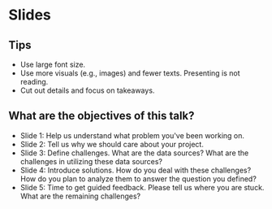# Slides 

## Tips

* Use large font size. 
* Use more visuals (e.g., images) and fewer texts. Presenting is not reading. 
* Cut out details and focus on takeaways. 

## What are the objectives of this talk?

* Slide 1: Help us understand what problem you've been working on.
* Slide 2: Tell us why we should care about your project.
* Slide 3: Define challenges. What are the data sources? What are the challenges in utilizing these data sources? 
* Slide 4: Introduce solutions. How do you deal with these challenges? How do you plan to analyze them to answer the question you defined?
* Slide 5: Time to get guided feedback. Please tell us where you are stuck. What are the remaining challenges?
